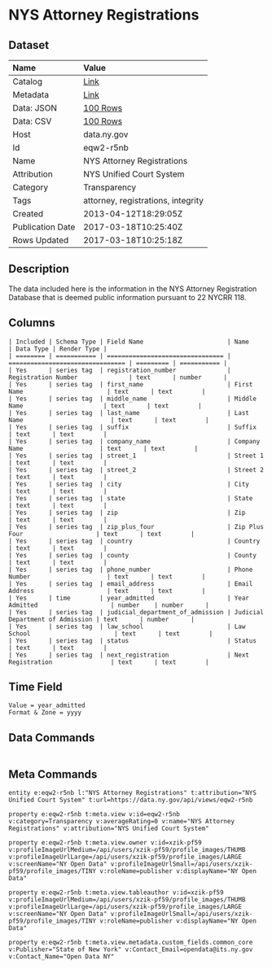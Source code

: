 # NYS Attorney Registrations

## Dataset

| Name | Value |
| :--- | :---- |
| Catalog | [Link](https://catalog.data.gov/dataset/nys-attorney-registrations) |
| Metadata | [Link](https://data.ny.gov/api/views/eqw2-r5nb) |
| Data: JSON | [100 Rows](https://data.ny.gov/api/views/eqw2-r5nb/rows.json?max_rows=100) |
| Data: CSV | [100 Rows](https://data.ny.gov/api/views/eqw2-r5nb/rows.csv?max_rows=100) |
| Host | data.ny.gov |
| Id | eqw2-r5nb |
| Name | NYS Attorney Registrations |
| Attribution | NYS Unified Court System |
| Category | Transparency |
| Tags | attorney, registrations, integrity |
| Created | 2013-04-12T18:29:05Z |
| Publication Date | 2017-03-18T10:25:40Z |
| Rows Updated | 2017-03-18T10:25:18Z |

## Description

The data included here is the information in the NYS Attorney Registration Database that is deemed public information pursuant to 22 NYCRR 118.

## Columns

```ls
| Included | Schema Type | Field Name                       | Name                             | Data Type | Render Type |
| ======== | =========== | ================================ | ================================ | ========= | =========== |
| Yes      | series tag  | registration_number              | Registration Number              | text      | number      |
| Yes      | series tag  | first_name                       | First Name                       | text      | text        |
| Yes      | series tag  | middle_name                      | Middle Name                      | text      | text        |
| Yes      | series tag  | last_name                        | Last Name                        | text      | text        |
| Yes      | series tag  | suffix                           | Suffix                           | text      | text        |
| Yes      | series tag  | company_name                     | Company Name                     | text      | text        |
| Yes      | series tag  | street_1                         | Street 1                         | text      | text        |
| Yes      | series tag  | street_2                         | Street 2                         | text      | text        |
| Yes      | series tag  | city                             | City                             | text      | text        |
| Yes      | series tag  | state                            | State                            | text      | text        |
| Yes      | series tag  | zip                              | Zip                              | text      | text        |
| Yes      | series tag  | zip_plus_four                    | Zip Plus Four                    | text      | text        |
| Yes      | series tag  | country                          | Country                          | text      | text        |
| Yes      | series tag  | county                           | County                           | text      | text        |
| Yes      | series tag  | phone_number                     | Phone Number                     | text      | text        |
| Yes      | series tag  | email_address                    | Email Address                    | text      | text        |
| Yes      | time        | year_admitted                    | Year Admitted                    | number    | number      |
| Yes      | series tag  | judicial_department_of_admission | Judicial Department of Admission | text      | number      |
| Yes      | series tag  | law_school                       | Law School                       | text      | text        |
| Yes      | series tag  | status                           | Status                           | text      | text        |
| Yes      | series tag  | next_registration                | Next Registration                | text      | text        |
```

## Time Field

```ls
Value = year_admitted
Format & Zone = yyyy
```

## Data Commands

```ls
```

## Meta Commands

```ls
entity e:eqw2-r5nb l:"NYS Attorney Registrations" t:attribution="NYS Unified Court System" t:url=https://data.ny.gov/api/views/eqw2-r5nb

property e:eqw2-r5nb t:meta.view v:id=eqw2-r5nb v:category=Transparency v:averageRating=0 v:name="NYS Attorney Registrations" v:attribution="NYS Unified Court System"

property e:eqw2-r5nb t:meta.view.owner v:id=xzik-pf59 v:profileImageUrlMedium=/api/users/xzik-pf59/profile_images/THUMB v:profileImageUrlLarge=/api/users/xzik-pf59/profile_images/LARGE v:screenName="NY Open Data" v:profileImageUrlSmall=/api/users/xzik-pf59/profile_images/TINY v:roleName=publisher v:displayName="NY Open Data"

property e:eqw2-r5nb t:meta.view.tableauthor v:id=xzik-pf59 v:profileImageUrlMedium=/api/users/xzik-pf59/profile_images/THUMB v:profileImageUrlLarge=/api/users/xzik-pf59/profile_images/LARGE v:screenName="NY Open Data" v:profileImageUrlSmall=/api/users/xzik-pf59/profile_images/TINY v:roleName=publisher v:displayName="NY Open Data"

property e:eqw2-r5nb t:meta.view.metadata.custom_fields.common_core v:Publisher="State of New York" v:Contact_Email=opendata@its.ny.gov v:Contact_Name="Open Data NY"
```